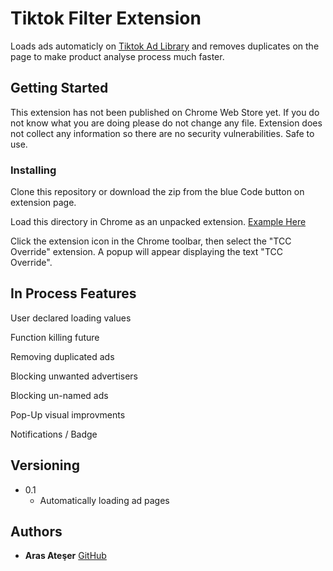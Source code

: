 # Tiktok Filter Extension

Loads ads automaticly on [Tiktok Ad Library](https://library.tiktok.com/ads) and removes duplicates on the page to make product analyse process much faster.

## Getting Started

This extension has not been published on Chrome Web Store yet. If you do not know what you are doing please do not change any file. Extension does not collect any information so there are no security vulnerabilities. Safe to use.

### Installing

Clone this repository or download the zip from the blue Code button on extension page.

Load this directory in Chrome as an unpacked extension. [Example Here](https://developer.chrome.com/docs/extensions/get-started/tutorial/hello-world#load-unpacked)

Click the extension icon in the Chrome toolbar, then select the "TCC Override" extension. A popup will appear displaying the text "TCC Override".

## In Process Features

User declared loading values

Function killing future

Removing duplicated ads

Blocking unwanted advertisers

Blocking un-named ads

Pop-Up visual improvments

Notifications / Badge


## Versioning

* 0.1
    * Automatically loading ad pages

## Authors

  - **Aras Ateşer**
    [GitHub](https://github.com/arasateser)
